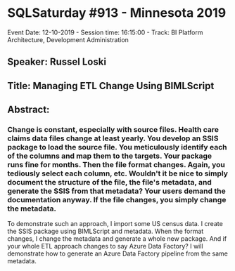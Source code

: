 # SQLSaturday #913 - Minnesota 2019
Event Date: 12-10-2019 - Session time: 16:15:00 - Track: BI Platform Architecture, Development  Administration
## Speaker: Russel Loski
## Title: Managing ETL Change Using BIMLScript
## Abstract:
### Change is constant, especially with source files. Health care claims data files change at least yearly. You develop an SSIS package to load the source file. You meticulously identify each of the columns and map them to the targets. Your package runs fine for months. Then the file format changes. Again, you tediously select each column, etc. Wouldn't it be nice to simply document the structure of the file, the file's metadata, and generate the SSIS from that metadata? Your users demand the documentation anyway. If the file changes, you simply change the metadata. 

To demonstrate such an approach, I import some US census data. I create the SSIS package using BIMLScript and metadata. When the format changes, I change the metadata and generate a whole new package. And if your whole ETL approach changes to say Azure Data Factory? I will demonstrate how to generate an Azure Data Factory pipeline from the same metadata.
